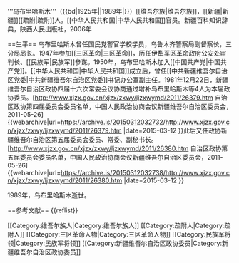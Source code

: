 '''乌布里哈斯木'''（{{bd|1925年||1989年|}}）[[维吾尔族|维吾尔族]]，[[新疆|新疆]][[疏附|疏附]]人。[[中华人民共和国|中华人民共和国]]官员。<ref name=xjbk>新疆百科知识辞典，陕西人民出版社，2006年</ref>

==生平==
乌布里哈斯木曾任国民党警官学校学员，乌鲁木齐警察局副督察长，三分局局长。1947年参加[[三区革命|三区革命]]，历任伊犁军区革命政府公安处审判长、[[民族军|民族军]]参谋。1950年，乌布里哈斯木加入[[中国共产党|中国共产党]]。[[中华人民共和国|中华人民共和国]]成立后，曾任[[中共新疆维吾尔自治区党委|中共新疆维吾尔自治区党委]]书记办公室副主任。<ref name=xjbk/>1981年12月22日，新疆维吾尔自治区政协四届十六次常委会议协商通过增补乌布里哈斯木等4人为本届政协委员。<ref name=xjzx>[http://www.xjzx.gov.cn/xjzx/zxwy/ljzxwymd/2011/26379.htm 自治区政协第四届委员会委员名单，中国人民政治协商会议新疆维吾尔自治区委员会，2011-05-26] {{webarchive|url=https://archive.is/20150312032732/http://www.xjzx.gov.cn/xjzx/zxwy/ljzxwymd/2011/26379.htm |date=2015-03-12 }}</ref>此后又任政协新疆维吾尔自治区第五届委员会委员、常委、副秘书长。<ref>[http://www.xjzx.gov.cn/xjzx/zxwy/ljzxwymd/2011/26380.htm 自治区政协第五届委员会委员名单，中国人民政治协商会议新疆维吾尔自治区委员会，2011-05-26] {{webarchive|url=https://archive.is/20150312032738/http://www.xjzx.gov.cn/xjzx/zxwy/ljzxwymd/2011/26380.htm |date=2015-03-12 }}</ref><ref name=xjbk/>

1989年，乌布里哈斯木逝世。<ref name=xjbk/>

==参考文献==
{{reflist}}

[[Category:维吾尔族人|Category:维吾尔族人]]
[[Category:疏附人|Category:疏附人]]
[[Category:三区革命人物|Category:三区革命人物]]
[[Category:民族军将领|Category:民族军将领]]
[[Category:新疆维吾尔自治区政协委员|Category:新疆维吾尔自治区政协委员]]